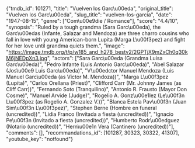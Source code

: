 {"tmdb_id": 101271, "title": "Vuelven los Garc\u00eda", "original_title": "Vuelven los Garc\u00eda", "slug_title": "vuelven-los-garcia", "date": "1947-08-15", "genre": ["Com\u00e9die / Romance"], "score": "4.4/10", "synopsis": "Ruled by a tough grandma (Sara Garc\u00eda), the Garc\u00edas (Infante, Salazar and Mendoza) are three charro cousins who fall in love with young American-born Lupita (Marga L\u00f3pez) and fight for her love until grandma quiets them.", "image": "https://image.tmdb.org/t/p/w185_and_h278_bestv2/2GPTjX9mZxCh0q30kM6jNEDpXn3.jpg", "actors": ["Sara Garc\u00eda (Grandma Luisa Garc\u00eda)", "Pedro Infante (Luis Antonio Garc\u00eda)", "Abel Salazar (Jos\u00e9 Luis Garc\u00eda)", "V\u00edctor Manuel Mendoza (Luis Manuel Garc\u00eda (as Victor M. Mendoza))", "Marga L\u00f3pez (Lupita)", "Carlos Orellana (Priest)", "Clifford Carr (Mr. Johnny James (as Cliff Carr))", "Fernando Soto (Tranquilino)", "Antonio R. Frausto (Mayor Don Cosme)", "Manuel Arvide (Judge)", "Rogelio A. Gonz\u00e1lez (Le\u00f3n L\u00f3pez (as Rogelio A. Gonzalez V.))", "Blanca Estela Pav\u00f3n (Juan Sim\u00f3n L\u00f3pez)", "Stephen Berne (Hombre en funeral (uncredited))", "Lidia Franco (Invitada a fiesta (uncredited))", "Ignacio Pe\u00f3n (Invitado a fiesta (uncredited))", "Humberto Rodr\u00edguez (Notario (uncredited))", "Hern\u00e1n Vera (Cantinero (uncredited))"], "comments": [], "recommandations_id": [101287, 30323, 30322, 41307], "youtube_key": "notfound"}